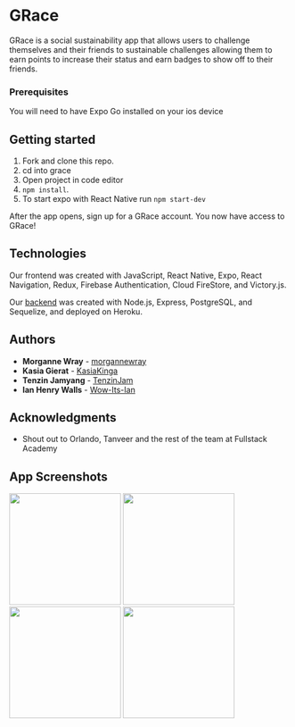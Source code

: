 # GRace

GRace is a social sustainability app that allows users to challenge themselves and their friends to sustainable challenges allowing them to earn points to increase their status and earn badges to show off to their friends. 

### Prerequisites

You will need to have Expo Go installed on your ios device 

## Getting started

1. Fork and clone this repo.
2. cd into grace
3. Open project in code editor
3. `npm install`.
4. To start expo with React Native run `npm start-dev`

After the app opens, sign up for a GRace account. You now have access to GRace!


## Technologies
Our frontend was created with JavaScript, React Native, Expo, React Navigation, Redux, Firebase Authentication, Cloud FireStore, and Victory.js.


Our [backend](https://github.com/async-awaitress/grace-backend/) was created with Node.js, Express, PostgreSQL, and Sequelize, and deployed on Heroku.


## Authors

* **Morganne Wray** - [morgannewray](https://github.com/morgannewray)
* **Kasia Gierat** - [KasiaKinga](https://github.com/KasiaKinga)
* **Tenzin Jamyang** - [TenzinJam](https://github.com/TenzinJam)
* **Ian Henry Walls** - [Wow-Its-Ian](https://github.com/Wow-Its-Ian)


## Acknowledgments

* Shout out to Orlando, Tanveer and the rest of the team at Fullstack Academy 

## App Screenshots
<img src="https://user-images.githubusercontent.com/67336130/108130571-dfa09c80-707d-11eb-8815-c7d91f5ffc66.PNG" width="200" />   <img src="https://user-images.githubusercontent.com/67336130/108130615-edeeb880-707d-11eb-8716-a79ff2ceddcc.PNG" width="200" />  <img src="https://user-images.githubusercontent.com/67336130/108130593-e7604100-707d-11eb-85d8-e77320e4e918.PNG" width="200" />  <img src="https://user-images.githubusercontent.com/67336130/108130603-eaf3c800-707d-11eb-90c0-ae7f7b862c29.PNG" width="200" />


